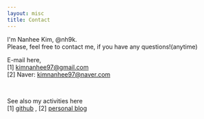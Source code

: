 ```yaml
---
layout: misc
title: Contact
---
```


I'm Nanhee Kim, @nh9k.  
Please, feel free to contact me, if you have any questions!(anytime)  

E-mail here,  
[1] <a href="kimnanhee97@gmail.com">kimnanhee97@gmail.com</a>   
[2] Naver: <a href="kimnanhee97@naver.com">kimnanhee97@naver.com</a> 

<br>
  
See also my activities here  
[1] <a href="https://github.com/nh9k">github</a> , 
[2] <a href="https://blog.naver.com/kimnanhee97">personal blog</a>

<br>
